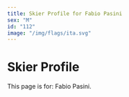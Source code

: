 ```yaml
---
title: Skier Profile for Fabio Pasini
sex: "M"
id: "112"
image: "/img/flags/ita.svg" 
---
```


# Skier Profile

This page is for: Fabio Pasini.
    